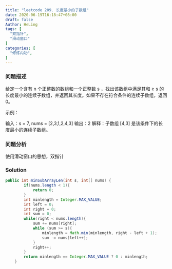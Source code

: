 ```yaml
---
title: "leetcode 209. 长度最小的子数组"
date: 2020-06-19T16:18:47+08:00
draft: false
Author: HeLing
tags: [
  "双指针",
  "滑动窗口"
]
categories: [
  "修炼内功",
]
---
```




### 问题描述

给定一个含有 n 个正整数的数组和一个正整数 s ，找出该数组中满足其和 ≥ s 的长度最小的连续子数组，并返回其长度。如果不存在符合条件的连续子数组，返回 0。 

示例：

输入：s = 7, nums = [2,3,1,2,4,3]
输出：2
解释：子数组 [4,3] 是该条件下的长度最小的连续子数组。



### 问题分析

使用滑动窗口的思想，双指针



### Solution

```java
public int minSubArrayLen(int s, int[] nums) {
        if(nums.length < 1){
            return 0;
        }
        int minlength = Integer.MAX_VALUE;
        int left = 0;
        int right = 0;
        int sum = 0;
        while(right < nums.length){
            sum += nums[right];
            while (sum >= s){
                minlength = Math.min(minlength, right - left + 1);
                sum -= nums[left++];
            }
            right++;
        }
        return minlength == Integer.MAX_VALUE ? 0 : minlength;
    }
```

